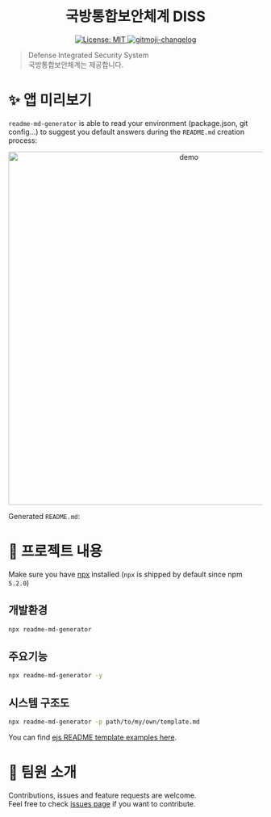 <h1 align="center">국방통합보안체계 DISS</h1>
<p align="center">
  <a href="https://github.com/kefranabg/readme-md-generator/blob/master/LICENSE">
    <img alt="License: MIT" src="https://img.shields.io/badge/license-MIT-yellow.svg" target="_blank" />
  </a>
  <a href="https://github.com/frinyvonnick/gitmoji-changelog">
    <img src="https://img.shields.io/badge/changelog-gitmoji-brightgreen.svg" alt="gitmoji-changelog">
  </a>
  
</p>

> Defense Integrated Security System<br /> 국방통합보안체계는 제공합니다.

# ✨ 앱 미리보기

`readme-md-generator` is able to read your environment (package.json, git config...) to suggest you default answers during the `README.md` creation process:

<p align="center">
  <img width="700" align="center" src="https://user-images.githubusercontent.com/9840435/60266022-72a82400-98e7-11e9-9958-f9004c2f97e1.gif" alt="demo"/>
</p>

Generated `README.md`:

# 🚀 프로젝트 내용

Make sure you have [npx](https://www.npmjs.com/package/npx) installed (`npx` is shipped by default since npm `5.2.0`)

## 개발환경

```sh
npx readme-md-generator
```

## 주요기능

```sh
npx readme-md-generator -y
```

## 시스템 구조도

```sh
npx readme-md-generator -p path/to/my/own/template.md
```

You can find [ejs README template examples here](https://github.com/kefranabg/readme-md-generator/tree/master/templates).

# 🤝 팀원 소개

Contributions, issues and feature requests are welcome.<br />
Feel free to check [issues page](https://github.com/kefranabg/readme-md-generator/issues) if you want to contribute.


